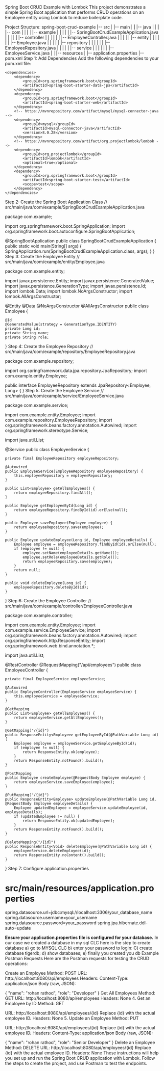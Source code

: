 Spring Boot CRUD Example with Lombok This project demonstrates a simple Spring Boot application that performs CRUD operations on an Employee entity using Lombok to reduce boilerplate code.

Project Structure:
spring-boot-crud-example
|-- src
|   |-- main
|   |   |-- java
|   |   |   |-- com
|   |   |   |   |-- example
|   |   |   |   |   |-- SpringBootCrudExampleApplication.java
|   |   |   |   |   |-- controller
|   |   |   |   |   |   |-- EmployeeController.java
|   |   |   |   |   |-- entity
|   |   |   |   |   |   |-- Employee.java
|   |   |   |   |   |-- repository
|   |   |   |   |   |   |-- EmployeeRepository.java
|   |   |   |   |   |-- service
|   |   |   |   |   |   |-- EmployeeService.java
|   |   |-- resources
|       |-- application.properties
|-- pom.xml
Step 1: Add Dependencies
Add the following dependencies to your pom.xml file:

	<dependencies>
		<dependency>
			<groupId>org.springframework.boot</groupId>
			<artifactId>spring-boot-starter-data-jpa</artifactId>
		</dependency>
		<dependency>
			<groupId>org.springframework.boot</groupId>
			<artifactId>spring-boot-starter-web</artifactId>
		</dependency>
		<!-- https://mvnrepository.com/artifact/mysql/mysql-connector-java -->
		<dependency>
			<groupId>mysql</groupId>
			<artifactId>mysql-connector-java</artifactId>
			<version>8.0.28</version>
		</dependency>
		<!-- https://mvnrepository.com/artifact/org.projectlombok/lombok -->
		<dependency>
			<groupId>org.projectlombok</groupId>
			<artifactId>lombok</artifactId>
			<optional>true</optional>
		</dependency>
		<dependency>
			<groupId>org.springframework.boot</groupId>
			<artifactId>spring-boot-starter-test</artifactId>
			<scope>test</scope>
		</dependency>
	</dependencies>
Step 2: Create the Spring Boot Application Class
// src/main/java/com/example/SpringBootCrudExampleApplication.java

package com.example;

import org.springframework.boot.SpringApplication;
import org.springframework.boot.autoconfigure.SpringBootApplication;

@SpringBootApplication
public class SpringBootCrudExampleApplication {
    public static void main(String[] args) {
        SpringApplication.run(SpringBootCrudExampleApplication.class, args);
    }
}
Step 3: Create the Employee Entity
// src/main/java/com/example/entity/Employee.java

package com.example.entity;

import javax.persistence.Entity;
import javax.persistence.GeneratedValue;
import javax.persistence.GenerationType;
import javax.persistence.Id;
import lombok.Data;
import lombok.NoArgsConstructor;
import lombok.AllArgsConstructor;

@Entity
@Data
@NoArgsConstructor
@AllArgsConstructor
public class Employee {
    
    @Id
    @GeneratedValue(strategy = GenerationType.IDENTITY)
    private Long id;
    private String name;
    private String role;
}
Step 4: Create the Employee Repository
// src/main/java/com/example/repository/EmployeeRepository.java

package com.example.repository;

import org.springframework.data.jpa.repository.JpaRepository;
import com.example.entity.Employee;

public interface EmployeeRepository extends JpaRepository<Employee, Long> {
}
Step 5: Create the Employee Service
// src/main/java/com/example/service/EmployeeService.java

package com.example.service;

import com.example.entity.Employee;
import com.example.repository.EmployeeRepository;
import org.springframework.beans.factory.annotation.Autowired;
import org.springframework.stereotype.Service;

import java.util.List;

@Service
public class EmployeeService {

    private final EmployeeRepository employeeRepository;

    @Autowired
    public EmployeeService(EmployeeRepository employeeRepository) {
        this.employeeRepository = employeeRepository;
    }

    public List<Employee> getAllEmployees() {
        return employeeRepository.findAll();
    }

    public Employee getEmployeeById(Long id) {
        return employeeRepository.findById(id).orElse(null);
    }

    public Employee saveEmployee(Employee employee) {
        return employeeRepository.save(employee);
    }

    public Employee updateEmployee(Long id, Employee employeeDetails) {
        Employee employee = employeeRepository.findById(id).orElse(null);
        if (employee != null) {
            employee.setName(employeeDetails.getName());
            employee.setRole(employeeDetails.getRole());
            return employeeRepository.save(employee);
        }
        return null;
    }

    public void deleteEmployee(Long id) {
        employeeRepository.deleteById(id);
    }
}
Step 6: Create the Employee Controller
// src/main/java/com/example/controller/EmployeeController.java

package com.example.controller;

import com.example.entity.Employee;
import com.example.service.EmployeeService;
import org.springframework.beans.factory.annotation.Autowired;
import org.springframework.http.ResponseEntity;
import org.springframework.web.bind.annotation.*;

import java.util.List;

@RestController
@RequestMapping("/api/employees")
public class EmployeeController {

    private final EmployeeService employeeService;

    @Autowired
    public EmployeeController(EmployeeService employeeService) {
        this.employeeService = employeeService;
    }

    @GetMapping
    public List<Employee> getAllEmployees() {
        return employeeService.getAllEmployees();
    }

    @GetMapping("/{id}")
    public ResponseEntity<Employee> getEmployeeById(@PathVariable Long id) {
        Employee employee = employeeService.getEmployeeById(id);
        if (employee != null) {
            return ResponseEntity.ok(employee);
        }
        return ResponseEntity.notFound().build();
    }

    @PostMapping
    public Employee createEmployee(@RequestBody Employee employee) {
        return employeeService.saveEmployee(employee);
    }

    @PutMapping("/{id}")
    public ResponseEntity<Employee> updateEmployee(@PathVariable Long id, @RequestBody Employee employeeDetails) {
        Employee updatedEmployee = employeeService.updateEmployee(id, employeeDetails);
        if (updatedEmployee != null) {
            return ResponseEntity.ok(updatedEmployee);
        }
        return ResponseEntity.notFound().build();
    }

    @DeleteMapping("/{id}")
    public ResponseEntity<Void> deleteEmployee(@PathVariable Long id) {
        employeeService.deleteEmployee(id);
        return ResponseEntity.noContent().build();
    }
}
Step 7: Configure application.properties
# src/main/resources/application.properties
spring.datasource.url=jdbc:mysql://localhost:3306/your_database_name
spring.datasource.username=your_username
spring.datasource.password=your_password
spring.jpa.hibernate.ddl-auto=update


**Ensure your application.properties file is configured for your database.**
In our case we created a database in my sql CLC
here is the step to create database 
a) go to MYSQL CLC
b) enter your password to login:
C) create database tigerdb;
d) show databases;
e) finally you created you db
Example Postman Requests
Here are the Postman requests for testing the CRUD operations:

Create an Employee Method: POST
URL: http://localhost:8080/api/employees
Headers: Content-Type: application/json Body (raw, JSON):

{
  "name": "rohan rathod",
  "role": "Developer"
}
Get All Employees Method: GET
URL: http://localhost:8080/api/employees
Headers: None 4. Get an Employee by ID Method: GET

URL: http://localhost:8080/api/employees/{id}
Replace {id} with the actual employee ID. Headers: None 5. Update an Employee Method: PUT

URL: http://localhost:8080/api/employees/{id}
Replace {id} with the actual employee ID. Headers: Content-Type: application/json Body (raw, JSON):

{
  "name": "rohan rathod",
  "role": "Senior Developer"
}
Delete an Employee Method: DELETE
URL: http://localhost:8080/api/employees/{id}
Replace {id} with the actual employee ID. Headers: None These instructions will help you set up and run the Spring Boot CRUD application with Lombok. Follow the steps to create the project, and use Postman to test the endpoints.
